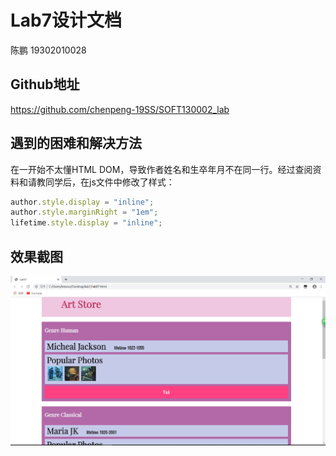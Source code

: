 # Lab7设计文档

陈鹏  19302010028

## Github地址

https://github.com/chenpeng-19SS/SOFT130002_lab

## 遇到的困难和解决方法

在一开始不太懂HTML DOM，导致作者姓名和生卒年月不在同一行。经过查阅资料和请教同学后，在js文件中修改了样式：

```javascript
author.style.display = "inline";
author.style.marginRight = "1em";
lifetime.style.display = "inline";
```

## 效果截图

![](截图\网页截图.png)